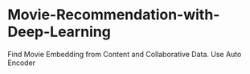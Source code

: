 # Movie-Recommendation-with-Deep-Learning
Find Movie Embedding from Content and Collaborative Data. Use Auto Encoder
